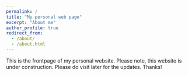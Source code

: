 ```yaml
---
permalink: /
title: "My personal web page"
excerpt: "About me"
author_profile: true
redirect_from: 
  - /about/
  - /about.html
---
```


This is the frontpage of my personal website. 
Please note, this website is under construction. Please do visit later for the updates. Thanks!